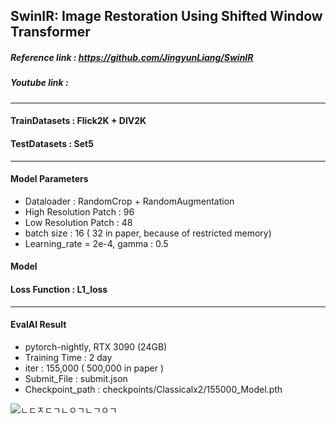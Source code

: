## SwinIR: Image Restoration Using Shifted Window Transformer
##### Reference link :  https://github.com/JingyunLiang/SwinIR
##### Youtube link : 
 ---

 #### TrainDatasets : Flick2K + DIV2K
 #### TestDatasets : Set5

 ---
 
 #### Model Parameters
- Dataloader : RandomCrop + RandomAugmentation
- High Resolution Patch : 96
- Low Resolution Patch : 48
- batch size : 16 ( 32 in paper, because of restricted memory)  
- Learning_rate = 2e-4, gamma :  0.5

 #### Model


 #### Loss Function :  L1_loss

 ---
 #### EvalAI Result
 
 - pytorch-nightly, RTX 3090 (24GB)
 - Training Time : 2 day 
 - iter : 155,000 ( 500,000 in paper )
 - Submit_File : submit.json
 - Checkpoint_path : checkpoints/Classicalx2/155000_Model.pth
   
 ![ㄴㄷㅈㄷㄱㄴㅇㄱㄴㄱㅇㄱ](https://user-images.githubusercontent.com/11037567/146667257-d748f617-387c-4878-ada6-e175bc0e48c4.png)
 
 


